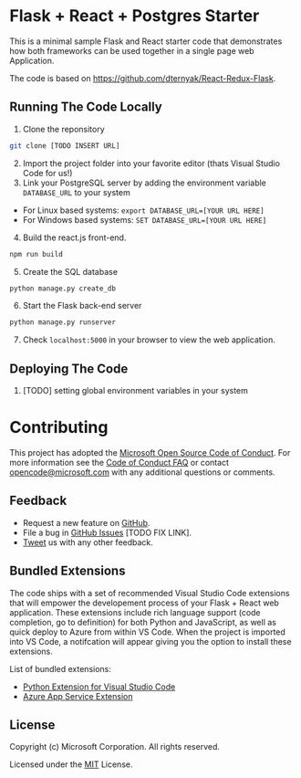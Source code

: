 # Flask + React + Postgres Starter 

This is a minimal sample Flask and React starter code that demonstrates how both frameworks can be used together in a single page web Application.

The code is based on https://github.com/dternyak/React-Redux-Flask.

## Running The Code Locally

1. Clone the reponsitory
```bash
git clone [TODO INSERT URL]
```
2. Import the project folder into your favorite editor (thats Visual Studio Code for us!)
3. Link your PostgreSQL server by adding the environment variable ```DATABASE_URL``` to your system
  * For Linux based systems: ```export DATABASE_URL=[YOUR URL HERE]```
  * For Windows based systems: ```SET DATABASE_URL=[YOUR URL HERE]```
4. Build the react.js front-end.
```bash
npm run build
```
5. Create the SQL database
```bash
python manage.py create_db
```
6. Start the Flask back-end server
```bash
python manage.py runserver
```
7. Check ```localhost:5000``` in your browser to view the web application.

## Deploying The Code

1. [TODO] setting global environment variables in your system


# Contributing

This project has adopted the [Microsoft Open Source Code of Conduct](https://opensource.microsoft.com/codeofconduct/). For more information see the [Code of Conduct FAQ](https://opensource.microsoft.com/codeofconduct/faq/) or contact [opencode@microsoft.com](mailto:opencode@microsoft.com) with any additional questions or comments.

## Feedback

* Request a new feature on [GitHub](CONTRIBUTING.md).
* File a bug in [GitHub Issues](https://) [TODO FIX LINK].
* [Tweet](https://twitter.com/microsoft) us with any other feedback.

## Bundled Extensions

The code ships with a set of recommended Visual Studio Code extensions that will empower the developement process of your Flask + React web application. These extensions include rich language support (code completion, go to definition) for both Python and JavaScript, as well as quick deploy to Azure from within VS Code. When the project is imported into VS Code, a notifcation will appear giving you the option to install these extensions. 

List of bundled extensions:

* [Python Extension for Visual Studio Code](https://marketplace.visualstudio.com/items?itemName=ms-python.python)
* [Azure App Service Extension](https://marketplace.visualstudio.com/items?itemName=ms-azuretools.vscode-azureappservice)

## License

Copyright (c) Microsoft Corporation. All rights reserved.

Licensed under the [MIT](LICENSE.txt) License.
